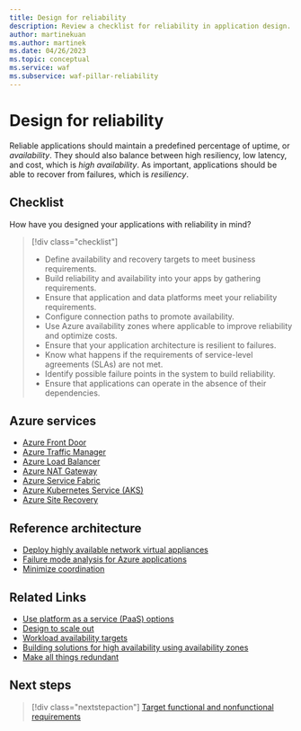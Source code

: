 ```yaml
---
title: Design for reliability
description: Review a checklist for reliability in application design. Considerations include uptime (availability), high resiliency, low latency, and cost.
author: martinekuan
ms.author: martinek
ms.date: 04/26/2023
ms.topic: conceptual
ms.service: waf
ms.subservice: waf-pillar-reliability
---
```


# Design for reliability

Reliable applications should maintain a predefined percentage of uptime, or *availability*. They should also balance between high resiliency, low latency, and cost, which is *high availability*. As important, applications should be able to recover from failures, which is *resiliency*.

## Checklist

How have you designed your applications with reliability in mind?

> [!div class="checklist"]
>
> - Define availability and recovery targets to meet business requirements.
> - Build reliability and availability into your apps by gathering requirements.
> - Ensure that application and data platforms meet your reliability requirements.
> - Configure connection paths to promote availability.
> - Use Azure availability zones where applicable to improve reliability and optimize costs.
> - Ensure that your application architecture is resilient to failures.
> - Know what happens if the requirements of service-level agreements (SLAs) are not met.
> - Identify possible failure points in the system to build reliability.
> - Ensure that applications can operate in the absence of their dependencies.

## Azure services

- [Azure Front Door](/azure/frontdoor/front-door-overview)
- [Azure Traffic Manager](/azure/traffic-manager/traffic-manager-overview)
- [Azure Load Balancer](/azure/load-balancer/load-balancer-overview)
- [Azure NAT Gateway](/azure/virtual-network/nat-gateway/nat-overview)
- [Azure Service Fabric](/azure/service-fabric/service-fabric-overview)
- [Azure Kubernetes Service (AKS)](/azure/aks/intro-kubernetes)
- [Azure Site Recovery](/azure/site-recovery/site-recovery-overview)

## Reference architecture

- [Deploy highly available network virtual appliances](/azure/architecture/reference-architectures/dmz/nva-ha)
- [Failure mode analysis for Azure applications](/azure/architecture/resiliency/failure-mode-analysis)
- [Minimize coordination](/azure/architecture/guide/design-principles/minimize-coordination)

## Related Links

- [Use platform as a service (PaaS) options](/azure/architecture/guide/design-principles/managed-services)
- [Design to scale out](/azure/architecture/guide/design-principles/scale-out)
- [Workload availability targets](./business-metrics.md)
- [Building solutions for high availability using availability zones](/azure/architecture/high-availability/building-solutions-for-high-availability)
- [Make all things redundant](/azure/architecture/guide/design-principles/redundancy)

## Next steps

> [!div class="nextstepaction"]
> [Target functional and nonfunctional requirements](./design-requirements.md)
